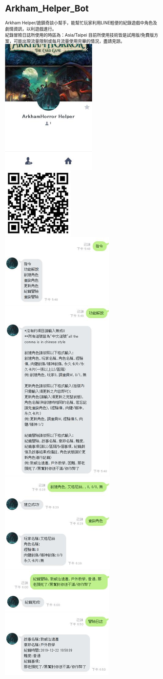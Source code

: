 # Arkham_Helper_Bot
Arkham Helper/詭鎮奇談小幫手，能幫忙玩家利用LINE輕便的紀錄遊戲中角色及劇情資訊，以利遊戲進行。  
紀錄冒險日誌所使用的時區為：Asia/Taipei
目前所使用技術皆是試用版/免費版方案，可能出現流量限制或每月流量使用完畢的情況，盡請見諒。  
![image](https://github.com/Jayeeck/Arkham_Helper_Bot/blob/master/images/%E5%9F%BA%E6%9C%AC%E8%B3%87%E6%96%99.jpg)
![image](https://github.com/Jayeeck/Arkham_Helper_Bot/blob/master/images/QRcode.jpg)  
![image](https://github.com/Jayeeck/Arkham_Helper_Bot/blob/master/images/%E6%8C%87%E4%BB%A4.jpg)  
![image](https://github.com/Jayeeck/Arkham_Helper_Bot/blob/master/images/%E8%A7%A3%E8%AA%AA.jpg)  
![image](https://github.com/Jayeeck/Arkham_Helper_Bot/blob/master/images/%E8%A7%92%E8%89%B2.jpg)  
![image](https://github.com/Jayeeck/Arkham_Helper_Bot/blob/master/images/%E7%B4%80%E9%8C%84%E5%86%92%E9%9A%AA.jpg)  
![image](https://github.com/Jayeeck/Arkham_Helper_Bot/blob/master/images/%E5%86%92%E9%9A%AA%E6%97%A5%E8%AA%8C.jpg)  
